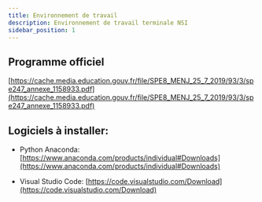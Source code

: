 ```yaml
---
title: Environnement de travail
description: Environnement de travail terminale NSI
sidebar_position: 1
---
```


## Programme officiel

[https://cache.media.education.gouv.fr/file/SPE8_MENJ_25_7_2019/93/3/spe247_annexe_1158933.pdf](https://cache.media.education.gouv.fr/file/SPE8_MENJ_25_7_2019/93/3/spe247_annexe_1158933.pdf)

## Logiciels à installer:

- Python Anaconda: [https://www.anaconda.com/products/individual#Downloads](https://www.anaconda.com/products/individual#Downloads)

- Visual Studio Code: [https://code.visualstudio.com/Download](https://code.visualstudio.com/Download)
